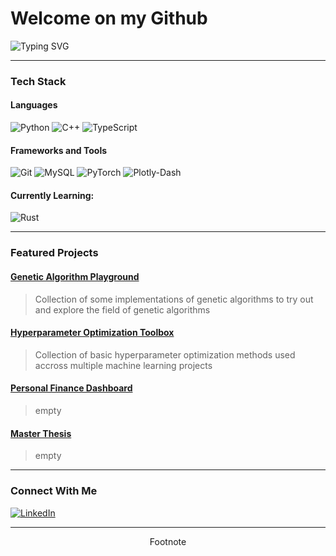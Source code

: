 <h1 align="left">Welcome on my Github </h1>

<p align="left">
  <img src="https://readme-typing-svg.demolab.com?font=Fira+Code&pause=1000&color=F79A0B&width=435&lines=Placeholder+1;Placeholder+2;Placeholder+3" alt="Typing SVG" />
</p>

---

### Tech Stack

#### Languages

![Python](https://img.shields.io/badge/python-yellow?style=for-the-badge&logo=python&logoColor=white)
![C++](https://img.shields.io/badge/c%2B%2B-blue?style=for-the-badge&logo=c%2B%2B&logoColor=white)
![TypeScript](https://img.shields.io/badge/typescript-%233178C6?style=for-the-badge&logo=typescript&logoColor=white)

#### Frameworks and Tools

![Git](https://img.shields.io/badge/git-orange?style=for-the-badge&logo=git&logoColor=white)
![MySQL](https://img.shields.io/badge/mysql-%234479A1?style=for-the-badge&logo=mysql&logoColor=white)
![PyTorch](https://img.shields.io/badge/pytorch-%23EE4C2C?style=for-the-badge&logo=pytorch&logoColor=white)
![Plotly-Dash](https://img.shields.io/badge/plotly%2Fdash-%233F4F75?style=for-the-badge&logo=plotly&logoColor=white)


#### Currently Learning: 

![Rust](https://img.shields.io/badge/rust-black?style=for-the-badge&logo=rust&logoColor=white)


---

### Featured Projects

#### [Genetic Algorithm Playground](https://github.com/yourusername/project-one)
> Collection of some implementations of genetic algorithms to try out and explore the field of genetic algorithms

#### [Hyperparameter Optimization Toolbox](https://github.com/yourusername/dataviz)
> Collection of basic hyperparameter optimization methods used accross multiple machine learning projects

#### [Personal Finance Dashboard](https://github.com/yourusername/dataviz)
> empty

#### [Master Thesis](https://github.com/yourusername/dataviz)
> empty
---

### Connect With Me

[![LinkedIn](https://img.shields.io/badge/-LinkedIn-blue?style=flat-square&logo=Linkedin&logoColor=white&link=https://linkedin.com/in/yourname)](https://linkedin.com/in/yourname)

---

<p align="center">
  Footnote
</p>
